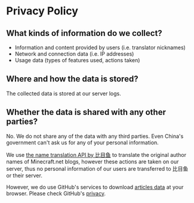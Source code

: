 # Privacy Policy

## What kinds of information do we collect?

- Information and content provided by users (i.e. translator nicknames)
- Network and connection data (i.e. IP addresses)
- Usage data (types of features used, actions taken)

## Where and how the data is stored?

The collected data is stored at our server logs.

## Whether the data is shared with any other parties?

No. We do not share any of the data with any third parties. Even China's government can't ask us for any of your personal information.

We use [the name translation API by 比目鱼](https://www.bimuyu.com/name-translator/) to translate the original author names of Minecraft.net blogs, however these actions are taken on our server, thus no personal information of our users are transferred to 比目鱼 or their server.

However, we do use GitHub's services to download [articles data](https://raw.githubusercontent.com/RicoloveFeng/minecraft.net-translations/master/rawtable.csv) at your browser. Please check GitHub's [privacy](https://github.com/site/privacy).
